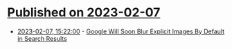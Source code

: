 # [Published on 2023-02-07](index.md)

* [2023-02-07, 15:22:00](https://tech.slashdot.org/story/23/02/07/1438206/google-will-soon-blur-explicit-images-by-default-in-search-results?utm_source=rss1.0mainlinkanon&utm_medium=feed) - [Google Will Soon Blur Explicit Images By Default in Search Results](https://tech.slashdot.org/story/23/02/07/1438206/google-will-soon-blur-explicit-images-by-default-in-search-results?utm_source=rss1.0mainlinkanon&utm_medium=feed)

